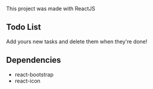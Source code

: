 This project was made with ReactJS

## Todo List

Add yours new tasks and delete them when they're done!

## Dependencies

* react-bootstrap
* react-icon
